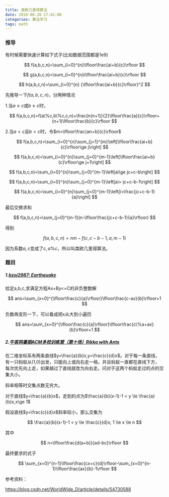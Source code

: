 ```yaml
---
title: 类欧几里得算法
date: 2018-08-28 17:41:00
categories: 算法学习
tags: math
---
```


### 推导

有时候需要快速计算如下式子(比如数据范围都是1e9)

$$
f(a,b,c,n)=\sum_{i=0}^{n}\lfloor\frac{ai+b}{c}\rfloor
$$

$$
g(a,b,c,n)=\sum_{i=0}^{n}i\lfloor\frac{ai+b}{c}\rfloor
$$

$$
h(a,b,c,n)=\sum_{i=0}^{n} {\lfloor\frac{ai+b}{c}\rfloor}^2
$$

先推导一下$f(a,b,c,n)$，分两种情况

1.当$a\ge c$或$b \ge c$时，

$$
f(a,b,c,n)=f(a\%c,b\%c,c,n)+\frac{n(n+1)}{2}\lfloor\frac{a}{c}\rfloor+(n+1)\lfloor\frac{b}{c}\rfloor
$$

2.当$a<c$且$b<c$时，令$m=\lfloor\frac{an+b}{c}\rfloor$

$$
f(a,b,c,n)=\sum_{i=0}^{n}\sum_{j=1}^{m}\left[\lfloor\frac{ai+b}{c}\rfloor\ge j\right]
$$

$$
f(a,b,c,n)=\sum_{i=0}^{n}\sum_{j=0}^{m-1}\left[\lfloor\frac{ai+b}{c}\rfloor\ge j+1\right]
$$

$$
f(a,b,c,n)=\sum_{i=0}^{n}\sum_{j=0}^{m-1}\left[ai\ge jc+c-b\right]
$$

$$
f(a,b,c,n)=\sum_{i=0}^{n}\sum_{j=0}^{m-1}\left[ai> jc+c-b-1\right]
$$

$$
f(a,b,c,n)=\sum_{i=0}^{n}\sum_{j=0}^{m-1}\left[i>\frac{jc+c-b-1}{a}\right]
$$

最后交换求和

$$
f(a,b,c,n)=\sum_{j=0}^{m-1}(n-\lfloor\frac{jc+c-b-1}{a}\rfloor)
$$

得到

$$
f(a,b,c,n)=nm-f(c,c-b-1,a,m-1)
$$

因为系数$a,c$变成了$c,a\%c$，所以叫类欧几里得算法。

### 题目

##### **1.**[bzoj2987: Earthquake](https://www.lydsy.com/JudgeOnline/problem.php?id=2987)

给定a,b,c,求满足方程Ax+By<=C的非负整数解

$$
ans=\sum_{x=0}^{\lfloor\frac{c}{a}\rfloor}\lfloor\frac{c-ax}{b}\rfloor+1
$$

负数再变形一下，可以看成把x从大到小遍历

$$
ans=\sum_{x=0}^{\lfloor\frac{c}{a}\rfloor}\lfloor\frac{c\%a+ax}{b}\rfloor+1
$$

##### 2.[牛客网暑期ACM多校训练营（第十场）Rikka with Ants](https://www.nowcoder.com/acm/contest/148/H)

在二维坐标系有两条直线$y=\frac{a}{b}x,y=\frac{c}{d}x$。对于每一条直线，有一只蚂蚁从(1,0)出发，只能向上或向右走一格，并且蚂蚁一直都在直线下方，每次优先向上走，如果越过了直线就改为向右走。问对于这两个蚂蚁走过的点的交集大小。

斜率相等时交集点数无穷大。

对于直线$y=\frac{a}{b}x$，走到的点为$\frac{a}{b}(x-1)-1 < y \le \frac{a}{b}x,x\ge 1$

假设直线$y=\frac{c}{d}x$斜率较小，那么交集为

$$
\frac{a}{b}(x-1)-1 < y \le \frac{c}{d}x, 1 \le x \le n
$$

其中

$$
n=\lfloor\frac{d(a+b)}{ad-bc}\rfloor
$$

最终要求的式子

$$
\sum_{x=0}^{n-1}\lfloor\frac{cx+c}{d}\rfloor-\sum_{x=0}^{n-1}\lfloor\frac{ax}{b}-1\rfloor
$$

参考资料：

https://blog.csdn.net/WorldWide_D/article/details/54730588